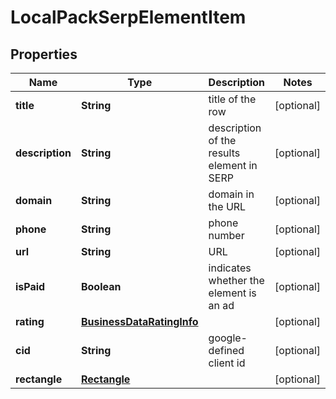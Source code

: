 

# LocalPackSerpElementItem


## Properties

| Name | Type | Description | Notes |
|------------ | ------------- | ------------- | -------------|
|**title** | **String** | title of the row |  [optional] |
|**description** | **String** | description of the results element in SERP |  [optional] |
|**domain** | **String** | domain in the URL |  [optional] |
|**phone** | **String** | phone number |  [optional] |
|**url** | **String** | URL |  [optional] |
|**isPaid** | **Boolean** | indicates whether the element is an ad |  [optional] |
|**rating** | [**BusinessDataRatingInfo**](BusinessDataRatingInfo.md) |  |  [optional] |
|**cid** | **String** | google-defined client id |  [optional] |
|**rectangle** | [**Rectangle**](Rectangle.md) |  |  [optional] |



